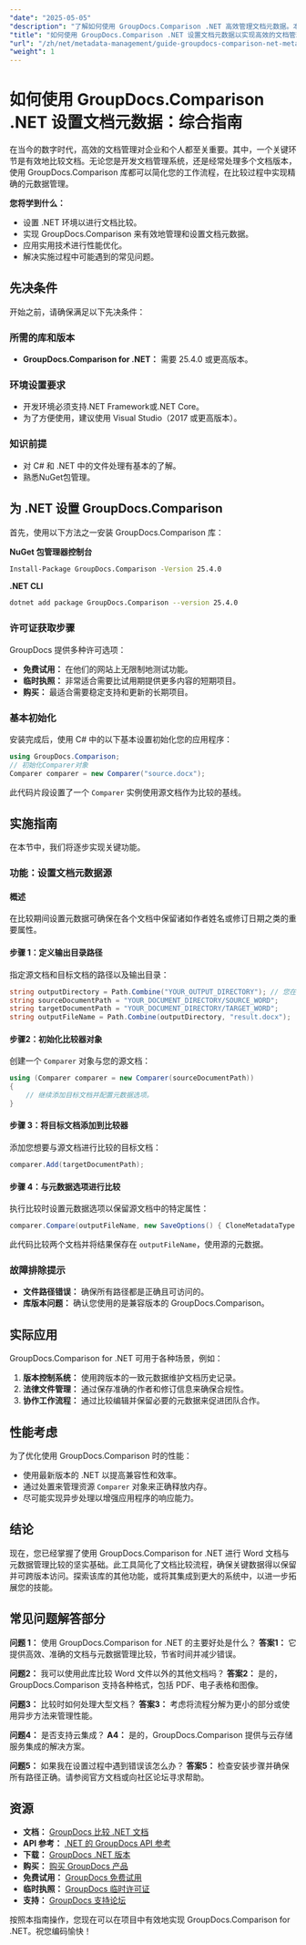 ```yaml
---
"date": "2025-05-05"
"description": "了解如何使用 GroupDocs.Comparison .NET 高效管理文档元数据。本指南涵盖设置、实施和优化技巧。"
"title": "如何使用 GroupDocs.Comparison .NET 设置文档元数据以实现高效的文档管理"
"url": "/zh/net/metadata-management/guide-groupdocs-comparison-net-metadata-setting/"
"weight": 1
---
```


# 如何使用 GroupDocs.Comparison .NET 设置文档元数据：综合指南

在当今的数字时代，高效的文档管理对企业和个人都至关重要。其中，一个关键环节是有效地比较文档。无论您是开发文档管理系统，还是经常处理多个文档版本，使用 GroupDocs.Comparison 库都可以简化您的工作流程，在比较过程中实现精确的元数据管理。

**您将学到什么：**
- 设置 .NET 环境以进行文档比较。
- 实现 GroupDocs.Comparison 来有效地管理和设置文档元数据。
- 应用实用技术进行性能优化。
- 解决实施过程中可能遇到的常见问题。

## 先决条件

开始之前，请确保满足以下先决条件：

### 所需的库和版本
- **GroupDocs.Comparison for .NET：** 需要 25.4.0 或更高版本。

### 环境设置要求
- 开发环境必须支持.NET Framework或.NET Core。
- 为了方便使用，建议使用 Visual Studio（2017 或更高版本）。

### 知识前提
- 对 C# 和 .NET 中的文件处理有基本的了解。
- 熟悉NuGet包管理。

## 为 .NET 设置 GroupDocs.Comparison

首先，使用以下方法之一安装 GroupDocs.Comparison 库：

**NuGet 包管理器控制台**
```bash
Install-Package GroupDocs.Comparison -Version 25.4.0
```

**.NET CLI**
```bash
dotnet add package GroupDocs.Comparison --version 25.4.0
```

### 许可证获取步骤

GroupDocs 提供多种许可选项：
- **免费试用：** 在他们的网站上无限制地测试功能。
- **临时执照：** 非常适合需要比试用期提供更多内容的短期项目。
- **购买：** 最适合需要稳定支持和更新的长期项目。

### 基本初始化

安装完成后，使用 C# 中的以下基本设置初始化您的应用程序：
```csharp
using GroupDocs.Comparison;
// 初始化Comparer对象
Comparer comparer = new Comparer("source.docx");
```
此代码片段设置了一个 `Comparer` 实例使用源文档作为比较的基线。

## 实施指南

在本节中，我们将逐步实现关键功能。

### 功能：设置文档元数据源

#### 概述
在比较期间设置元数据可确保在各个文档中保留诸如作者姓名或修订日期之类的重要属性。

#### 步骤 1：定义输出目录路径
指定源文档和目标文档的路径以及输出目录：
```csharp
string outputDirectory = Path.Combine("YOUR_OUTPUT_DIRECTORY"); // 您在此处的实际路径
string sourceDocumentPath = "YOUR_DOCUMENT_DIRECTORY/SOURCE_WORD";
string targetDocumentPath = "YOUR_DOCUMENT_DIRECTORY/TARGET_WORD";
string outputFileName = Path.Combine(outputDirectory, "result.docx");
```

#### 步骤2：初始化比较器对象
创建一个 `Comparer` 对象与您的源文档：
```csharp
using (Comparer comparer = new Comparer(sourceDocumentPath))
{
    // 继续添加目标文档并配置元数据选项。
}
```

#### 步骤 3：将目标文档添加到比较器
添加您想要与源文档进行比较的目标文档：
```csharp
comparer.Add(targetDocumentPath);
```

#### 步骤 4：与元数据选项进行比较
执行比较时设置元数据选项以保留源文档中的特定属性：
```csharp
comparer.Compare(outputFileName, new SaveOptions() { CloneMetadataType = MetadataType.Source });
```
此代码比较两个文档并将结果保存在 `outputFileName`，使用源的元数据。

### 故障排除提示
- **文件路径错误：** 确保所有路径都是正确且可访问的。
- **库版本问题：** 确认您使用的是兼容版本的 GroupDocs.Comparison。

## 实际应用

GroupDocs.Comparison for .NET 可用于各种场景，例如：
1. **版本控制系统：** 使用跨版本的一致元数据维护文档历史记录。
2. **法律文件管理：** 通过保存准确的作者和修订信息来确保合规性。
3. **协作工作流程：** 通过比较编辑并保留必要的元数据来促进团队合作。

## 性能考虑

为了优化使用 GroupDocs.Comparison 时的性能：
- 使用最新版本的 .NET 以提高兼容性和效率。
- 通过处置来管理资源 `Comparer` 对象来正确释放内存。
- 尽可能实现异步处理以增强应用程序的响应能力。

## 结论

现在，您已经掌握了使用 GroupDocs.Comparison for .NET 进行 Word 文档与元数据管理比较的坚实基础。此工具简化了文档比较流程，确保关键数据得以保留并可跨版本访问。探索该库的其他功能，或将其集成到更大的系统中，以进一步拓展您的技能。

## 常见问题解答部分

**问题 1：** 使用 GroupDocs.Comparison for .NET 的主要好处是什么？
**答案1：** 它提供高效、准确的文档与元数据管理比较，节省时间并减少错误。

**问题2：** 我可以使用此库比较 Word 文件以外的其他文档吗？
**答案2：** 是的，GroupDocs.Comparison 支持各种格式，包括 PDF、电子表格和图像。

**问题3：** 比较时如何处理大型文档？
**答案3：** 考虑将流程分解为更小的部分或使用异步方法来管理性能。

**问题4：** 是否支持云集成？
**A4：** 是的，GroupDocs.Comparison 提供与云存储服务集成的解决方案。

**问题5：** 如果我在设置过程中遇到错误该怎么办？
**答案5：** 检查安装步骤并确保所有路径正确。请参阅官方文档或向社区论坛寻求帮助。

## 资源
- **文档：** [GroupDocs 比较 .NET 文档](https://docs.groupdocs.com/comparison/net/)
- **API 参考：** [.NET 的 GroupDocs API 参考](https://reference.groupdocs.com/comparison/net/)
- **下载：** [GroupDocs .NET 版本](https://releases.groupdocs.com/comparison/net/)
- **购买：** [购买 GroupDocs 产品](https://purchase.groupdocs.com/buy)
- **免费试用：** [GroupDocs 免费试用](https://releases.groupdocs.com/comparison/net/)
- **临时执照：** [GroupDocs 临时许可证](https://purchase.groupdocs.com/temporary-license/)
- **支持：** [GroupDocs 支持论坛](https://forum.groupdocs.com/c/comparison/)

按照本指南操作，您现在可以在项目中有效地实现 GroupDocs.Comparison for .NET。祝您编码愉快！